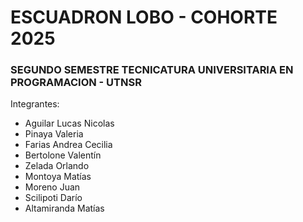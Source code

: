 # ESCUADRON LOBO - COHORTE 2025
### SEGUNDO SEMESTRE TECNICATURA UNIVERSITARIA EN PROGRAMACION - UTNSR

Integrantes:
- Aguilar Lucas Nicolas
- Pinaya Valeria
- Farias Andrea Cecilia
- Bertolone Valentín
- Zelada Orlando
- Montoya Matías
- Moreno Juan
- Scilipoti Darío
- Altamiranda Matías